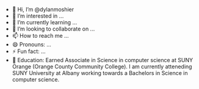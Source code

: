 - 👋 Hi, I’m @dylanmoshier
- 👀 I’m interested in ...
- 🌱 I’m currently learning ...
- 💞️ I’m looking to collaborate on ...
- 📫 How to reach me ...
- 😄 Pronouns: ...
- ⚡ Fun fact: ...
- 🏫 Education: Earned Associate in Science in computer science at SUNY Orange (Orange County Community College). I am currently atteneding SUNY University at Albany working towards a Bachelors in Science in computer science.

<!---
dylanmoshier/dylanmoshier is a ✨ special ✨ repository because its `README.md` (this file) appears on your GitHub profile.
You can click the Preview link to take a look at your changes.
--->
